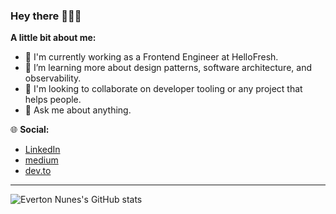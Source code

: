 ### Hey there 👋👋👋

**A little bit about me:**
- 🏢 I'm currently working as a Frontend Engineer at HelloFresh.
- 🌱 I’m learning more about design patterns, software architecture, and observability.
- 👯 I'm looking to collaborate on developer tooling or any project that helps people.
- 💬 Ask me about anything.

🌐 **Social:**
  - [LinkedIn](https://www.linkedin.com/in/evertonn)
  - [medium](https://medium.com/@everton.nunes)
  - [dev.to](https://dev.to/pepoeverton)

---

![Everton Nunes's GitHub stats](https://github-readme-stats.vercel.app/api?username=pepoeverton&theme=buefy&show_icons=true)
